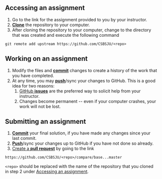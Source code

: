 ## Accessing an assignment
1. Go to the link for the assignment provided to you by your instructor.
1. [**Clone**][ref-clone] the repository to your computer.
1. After cloning the repository to your computer, change to the directory
   that was created and execute the following command
```
git remote add upstream https://github.com/CSBSJU/<repo>
```


## Working on an assignment
1. Modify the files and [**commit**][ref-commit] changes to create a history of
   the work that you have completed.
1. At any time, you may [**push**][ref-push]/sync your changes to GitHub. This
   is a good idea for two reasons:
   1. [GitHub **issues**][issue] are the preferred way to solicit help from your
      instructor.
   1. Changes become permanent -- even if your computer crashes, your work will
      not be lost.

## Submitting an assignment
1. [**Commit**][ref-commit] your final solution, if you have made any changes
   since your last commit.
1. [**Push**][ref-push]/sync your changes up to GitHub if you have not done so
   already.
1. [Create a **pull request**][pull-request] by going to the link
```
https://github.com/CSBSJU/<repo>/compare/base...master
```
   `<repo>` should be replaced with the name of the repository that you cloned
   in step 2 under [Accessing an assignment](#accessing-an-assignment).

<!-- Links -->
[ref-clone]: http://gitref.org/creating/#clone
[ref-commit]: http://gitref.org/basic/#commit
[ref-push]: http://gitref.org/remotes/#push
[issue]:https://help.github.com/articles/creating-an-issue
[pull-request]: https://help.github.com/articles/creating-a-pull-request
